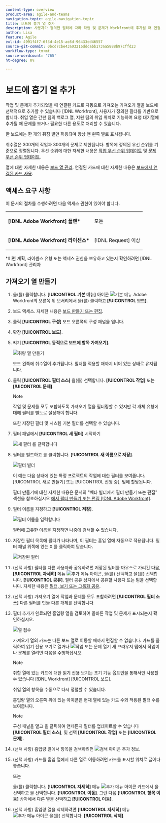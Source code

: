 ```yaml
---
content-type: overview
product-area: agile-and-teams
navigation-topic: agile-navigation-topic
title: 보드에 흡기 열 추가
description: 사용자가 정의한 필터에 따라 작업 및 문제가 Workfront에 추가될 때 연결된 카드로 자동으로 가져오는 가져오기 열을 보드에 선택적으로 추가할 수 있습니다.
author: Lisa
feature: Agile
exl-id: 4991f4f7-6f3d-4e15-ae8d-96433ed46557
source-git-commit: 0bcd7cbe43a03216dddabb173aa5888b97cffd23
workflow-type: tm+mt
source-wordcount: '765'
ht-degree: 0%

---
```


# 보드에 흡기 열 추가

작업 및 문제가 추가되었을 때 연결된 카드로 자동으로 가져오는 가져오기 열을 보드에 선택적으로 추가할 수 있습니다 [!DNL Workfront], 사용자가 정의한 필터를 기반으로 합니다. 취입 열은 간판 팀의 백로그 열, 지원 팀의 취입 위치로 기능하여 요청 대기열에 추가될 때 문제를 보거나 필요한 다른 용도로 처리할 수 있습니다.

한 보드에는 한 개의 취침 열만 허용되며 항상 맨 왼쪽 열로 표시됩니다.

취수열은 300개의 작업과 300개의 문제로 제한됩니다. 항목에 정의된 우선 순위를 기준으로 정렬됩니다. 우선 순위에 대한 자세한 내용은 [작업 우선 순위 업데이트](/help/quicksilver/manage-work/tasks/task-information/task-priority.md) 및 [문제 우선 순위 업데이트](/help/quicksilver/manage-work/issues/issue-information/update-issue-priority.md).

열에 대한 자세한 내용은 [보드 열 관리](/help/quicksilver/agile/get-started-with-boards/manage-board-columns.md). 연결된 카드에 대한 자세한 내용은 [보드에서 연결된 카드 사용](/help/quicksilver/agile/get-started-with-boards/connected-cards.md).

## 액세스 요구 사항

이 문서의 절차를 수행하려면 다음 액세스 권한이 있어야 합니다.

<table style="table-layout:auto"> 
 <col> 
 </col> 
 <col> 
 </col> 
 <tbody> 
  <tr> 
   <td role="rowheader"><strong>[!DNL Adobe Workfront] 플랜*</strong></td> 
   <td> <p>모든</p> </td> 
  </tr> 
  <tr> 
   <td role="rowheader"><strong>[!DNL Adobe Workfront] 라이센스*</strong></td> 
   <td> <p>[!DNL Request] 이상</p> </td> 
  </tr> 
 </tbody> 
</table>

&#42;어떤 계획, 라이센스 유형 또는 액세스 권한을 보유하고 있는지 확인하려면 [!DNL Workfront] 관리자

## 가져오기 열 만들기

1. 을(를) 클릭합니다. **[!UICONTROL 기본 메뉴]** 아이콘 ![기본 메뉴](assets/main-menu-icon.png) Adobe Workfront의 오른쪽 위 모서리에서 을(를) 클릭하고 **[!UICONTROL 보드]**.
1. 보드 액세스. 자세한 내용은 [보드 만들기 또는 편집](../../agile/get-started-with-boards/create-edit-board.md).
1. 클릭 **[!UICONTROL 구성]** 보드 오른쪽의 구성 패널을 엽니다.
1. 확장 **[!UICONTROL 보드]**.
1. 켜기 **[!UICONTROL 동적으로 보드에 항목 가져오기]**.

   ![취량 열 만들기](assets/create-intake-column2.png)

   보드 왼쪽에 취수열이 추가됩니다. 필터를 적용할 때까지 비어 있는 상태로 유지됩니다.

1. 클릭 **[!UICONTROL 필터 소스]** 을(를) 선택합니다. **[!UICONTROL 작업]** 또는 **[!UICONTROL 문제]**.

   >[!NOTE]
   >
   >작업 및 문제를 모두 포함하도록 가져오기 열을 필터링할 수 있지만 각 개체 유형에 대해 필터를 별도로 설정해야 합니다.
   >
   >또한 저장된 필터 및 시스템 기본 필터를 선택할 수 있습니다.

1. 필터 패널에서 **[!UICONTROL 새 필터]** 시작하기

   ![새 필터 를 클릭합니다](assets/intake-filter-dialog5.png)

1. 필터를 빌드하고 를 클릭합니다. **[!UICONTROL 새 이름으로 저장]**.

   ![필터 빌더](assets/intake-filter-dialog6.png)

   이 예는 다음 상태에 있는 특정 프로젝트의 작업에 대한 필터를 보여줍니다. [!UICONTROL 새로 만들기] 또는 [!UICONTROL 진행 중], 및에 할당됩니다.

   필터 만들기에 대한 자세한 내용은 문서의 &quot;베타 빌더에서 필터 만들기 또는 편집&quot; 섹션을 참조하십시오 [에서 필터 만들기 또는 편집 [!DNL Adobe Workfront]](/help/quicksilver/reports-and-dashboards/reports/reporting-elements/create-filters.md).

1. 필터 이름을 지정하고 **[!UICONTROL 저장]**.

   ![필터 이름을 입력합니다](assets/intake-filter-dialog7.png)

   필터에 고유한 이름을 지정하면 나중에 검색할 수 있습니다.

1. 저장한 필터 목록에 필터가 나타나며, 이 필터는 흡입 열에 자동으로 적용됩니다. 필터 패널 위쪽에 있는 X 를 클릭하여 닫습니다.

   ![저장된 필터](assets/intake-filter-dialog8.png)

1. (선택 사항) 필터를 다른 사용자와 공유하려면 저장된 필터를 마우스로 가리킨 다음, **[!UICONTROL 자세히]** 메뉴 ![추가 메뉴 아이콘](assets/more-icon-spectrum.png), 을(를) 선택하고 을(를) 선택합니다. **[!UICONTROL 공유]**. 필터 공유 상자에서 공유할 사용자 또는 팀을 선택합니다. 자세한 내용은 [필터, 보기 또는 그룹화 공유](/help/quicksilver/reports-and-dashboards/reports/reporting-elements/share-filter-view-grouping.md).
1. (선택 사항) 가져오기 열에 작업과 문제를 모두 포함하려면 **[!UICONTROL 필터 소스]** 다른 필터를 만들 다른 개체를 선택합니다.
1. 필터 추가가 완료되면 흡입량 열을 검토하여 올바른 작업 및 문제가 표시되는지 확인하십시오.

   ![열 접수](assets/intake-column-added3.png)

   가져오기 열의 카드는 다른 보드 열로 이동할 때까지 편집할 수 없습니다. 카드를 클릭하여 읽기 전용 보기로 열거나 ![작업 또는 문제 열기](assets/boards-launch-icon.png) 새 브라우저 탭에서 작업이나 문제를 열려면 다음을 수행하십시오.

   >[!NOTE]
   >
   >취합 열에 있는 카드에 대한 읽기 전용 보기는 초기 기능 옵트인을 통해서만 사용할 수 있습니다 [!DNL Workfront] [!UICONTROL 보드].

   취입 열의 항목을 수동으로 다시 정렬할 수 있습니다.

   흡입량 열의 오른쪽 위에 있는 아이콘은 현재 열에 있는 카드 수와 적용된 필터 수를 보여줍니다.

   >[!NOTE]
   >
   >구성 패널을 열고 을 클릭하여 언제든지 필터를 업데이트할 수 있습니다 **[!UICONTROL 필터 소스]**, 및 선택 **[!UICONTROL 작업]** 또는 **[!UICONTROL 문제]**.

1. (선택 사항) 흡입량 열에서 항목을 검색하려면 ![검색 아이콘](assets/search-icon.png) 추가 정보.
1. (선택 사항) 카드를 흡입 열에서 다른 열로 이동하려면 카드를 표시할 위치로 끌어다 놓습니다.

   또는

   을(를) 클릭합니다. **[!UICONTROL 자세히]** 메뉴 ![추가 메뉴 아이콘](assets/more-icon-spectrum.png) 카드에서 을 선택하고 을 선택합니다. **[!UICONTROL 이동]**. 그런 다음 **[!UICONTROL 항목 이동]** 상자에서 다른 열을 선택하고 **[!UICONTROL 이동]**.

1. (선택 사항) 흡입량 열을 삭제하려면 **[!UICONTROL 자세히]** 메뉴 ![추가 메뉴 아이콘](assets/more-icon-spectrum.png) 을(를) 선택합니다. **[!UICONTROL 삭제]**.
